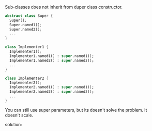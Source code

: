 Sub-classes does not inherit from duper class constructor.


```dart
abstract class Super {
  Super();
  Super.named1();
  Super.named2();
  ...
} 

class Implementer1 {
  Implementer1();
  Implementer1.named1() : super.named1();
  Implementer1.named2() : super.named2();
  ...
} 

class Implementer2 {
  Implementer2();
  Implementer2.named1() : super.named1();
  Implementer2.named2() : super.named2();
  ...
} 
```
You can still use super parameters, but its doesn't solve the problem.
It doesn't scale.

solution: